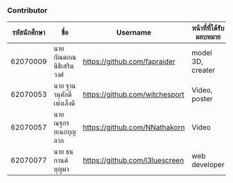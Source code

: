 ### Contributor

| รหัสนักศึกษา 	| ชื่อ                   	| Username    	       | หน้าที่ที่ได้รับมอบหมาย     	|
|-----------	|----------------------	|-------------	       |----------------------	 |
| 62070009  	| นาย กัณตภณ นิธิเสริมวงศ์  | https://github.com/fapraider           | model 3D, creater               |
| 62070053  	| นาย ฐานานุศักดิ์ เพ่งเล็งดี  | https://github.com/witchesport          | Video, poster 	  |
| 62070057  	| นาย ณฐกร อเนกบุญลาภ   |https://github.com/NNathakorn| Video                   |poster, material, accountant
| 62070077  	| นาย ธนกานต์ บุญมา   	 | https://github.com/l3luescreen          | web developer        |
